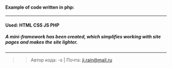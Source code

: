 #### Example of code written in php:
___

#### Used: HTML CSS JS PHP 


##### A mini-framework has been created, which simplifies working with site pages and makes the site lighter.

____

>> Автор кода: -s |
>> Почта: ji.rain@mail.ru
